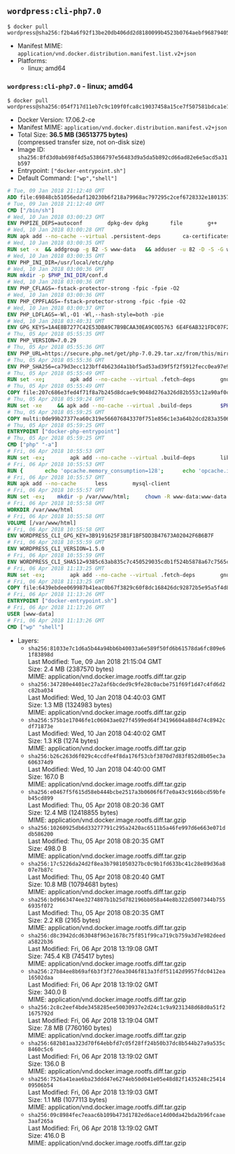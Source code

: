 ## `wordpress:cli-php7.0`

```console
$ docker pull wordpress@sha256:f2b4a6f92f13be20db406dd2d8180099b4523b0764aebf96879405485e699e25
```

-	Manifest MIME: `application/vnd.docker.distribution.manifest.list.v2+json`
-	Platforms:
	-	linux; amd64

### `wordpress:cli-php7.0` - linux; amd64

```console
$ docker pull wordpress@sha256:054f717d11eb7c9c109f0fca8c19037458a15ce7f507581bdca1e1c29a1cd718
```

-	Docker Version: 17.06.2-ce
-	Manifest MIME: `application/vnd.docker.distribution.manifest.v2+json`
-	Total Size: **36.5 MB (36513775 bytes)**  
	(compressed transfer size, not on-disk size)
-	Image ID: `sha256:8fd3d0ab698f4d5a53866797e56483d9a5da5b892cd66ad82e6e5acd5a31b597`
-	Entrypoint: `["docker-entrypoint.sh"]`
-	Default Command: `["wp","shell"]`

```dockerfile
# Tue, 09 Jan 2018 21:12:40 GMT
ADD file:69848cb51056edaf120230b6f218a79968ac797295c2cef6728332e1801357be in / 
# Tue, 09 Jan 2018 21:12:40 GMT
CMD ["/bin/sh"]
# Wed, 10 Jan 2018 03:00:23 GMT
ENV PHPIZE_DEPS=autoconf 		dpkg-dev dpkg 		file 		g++ 		gcc 		libc-dev 		make 		pkgconf 		re2c
# Wed, 10 Jan 2018 03:00:28 GMT
RUN apk add --no-cache --virtual .persistent-deps 		ca-certificates 		curl 		tar 		xz 		openssl
# Wed, 10 Jan 2018 03:00:35 GMT
RUN set -x 	&& addgroup -g 82 -S www-data 	&& adduser -u 82 -D -S -G www-data www-data
# Wed, 10 Jan 2018 03:00:35 GMT
ENV PHP_INI_DIR=/usr/local/etc/php
# Wed, 10 Jan 2018 03:00:36 GMT
RUN mkdir -p $PHP_INI_DIR/conf.d
# Wed, 10 Jan 2018 03:00:36 GMT
ENV PHP_CFLAGS=-fstack-protector-strong -fpic -fpie -O2
# Wed, 10 Jan 2018 03:00:36 GMT
ENV PHP_CPPFLAGS=-fstack-protector-strong -fpic -fpie -O2
# Wed, 10 Jan 2018 03:00:37 GMT
ENV PHP_LDFLAGS=-Wl,-O1 -Wl,--hash-style=both -pie
# Wed, 10 Jan 2018 03:40:31 GMT
ENV GPG_KEYS=1A4E8B7277C42E53DBA9C7B9BCAA30EA9C0D5763 6E4F6AB321FDC07F2C332E3AC2BF0BC433CFC8B3
# Thu, 05 Apr 2018 05:55:35 GMT
ENV PHP_VERSION=7.0.29
# Thu, 05 Apr 2018 05:55:36 GMT
ENV PHP_URL=https://secure.php.net/get/php-7.0.29.tar.xz/from/this/mirror PHP_ASC_URL=https://secure.php.net/get/php-7.0.29.tar.xz.asc/from/this/mirror
# Thu, 05 Apr 2018 05:55:36 GMT
ENV PHP_SHA256=ca79d3ecc123bff4b623d4a1bbf5ad53ad39f5f2f5912fecc0ea97e95eba21cc PHP_MD5=
# Thu, 05 Apr 2018 05:55:49 GMT
RUN set -xe; 		apk add --no-cache --virtual .fetch-deps 		gnupg 	; 		mkdir -p /usr/src; 	cd /usr/src; 		wget -O php.tar.xz "$PHP_URL"; 		if [ -n "$PHP_SHA256" ]; then 		echo "$PHP_SHA256 *php.tar.xz" | sha256sum -c -; 	fi; 	if [ -n "$PHP_MD5" ]; then 		echo "$PHP_MD5 *php.tar.xz" | md5sum -c -; 	fi; 		if [ -n "$PHP_ASC_URL" ]; then 		wget -O php.tar.xz.asc "$PHP_ASC_URL"; 		export GNUPGHOME="$(mktemp -d)"; 		for key in $GPG_KEYS; do 			gpg --keyserver ha.pool.sks-keyservers.net --recv-keys "$key"; 		done; 		gpg --batch --verify php.tar.xz.asc php.tar.xz; 		rm -rf "$GNUPGHOME"; 	fi; 		apk del .fetch-deps
# Thu, 05 Apr 2018 05:55:49 GMT
COPY file:207c686e3fed4f71f8a7b245d8dcae9c9048d276a326d82b553c12a90af0c0ca in /usr/local/bin/ 
# Thu, 05 Apr 2018 05:59:24 GMT
RUN set -xe 	&& apk add --no-cache --virtual .build-deps 		$PHPIZE_DEPS 		coreutils 		curl-dev 		libedit-dev 		openssl-dev 		libxml2-dev 		sqlite-dev 		&& export CFLAGS="$PHP_CFLAGS" 		CPPFLAGS="$PHP_CPPFLAGS" 		LDFLAGS="$PHP_LDFLAGS" 	&& docker-php-source extract 	&& cd /usr/src/php 	&& gnuArch="$(dpkg-architecture --query DEB_BUILD_GNU_TYPE)" 	&& ./configure 		--build="$gnuArch" 		--with-config-file-path="$PHP_INI_DIR" 		--with-config-file-scan-dir="$PHP_INI_DIR/conf.d" 				--disable-cgi 				--enable-ftp 		--enable-mbstring 		--enable-mysqlnd 				--with-curl 		--with-libedit 		--with-openssl 		--with-zlib 				$(test "$gnuArch" = 's390x-linux-gnu' && echo '--without-pcre-jit') 				$PHP_EXTRA_CONFIGURE_ARGS 	&& make -j "$(nproc)" 	&& make install 	&& { find /usr/local/bin /usr/local/sbin -type f -perm +0111 -exec strip --strip-all '{}' + || true; } 	&& make clean 	&& cd / 	&& docker-php-source delete 		&& runDeps="$( 		scanelf --needed --nobanner --format '%n#p' --recursive /usr/local 			| tr ',' '\n' 			| sort -u 			| awk 'system("[ -e /usr/local/lib/" $1 " ]") == 0 { next } { print "so:" $1 }' 	)" 	&& apk add --no-cache --virtual .php-rundeps $runDeps 		&& apk del .build-deps 		&& pecl update-channels 	&& rm -rf /tmp/pear ~/.pearrc
# Thu, 05 Apr 2018 05:59:25 GMT
COPY multi:0de99b27377ea60c319e566076843370f751e856c1e3a64b2dcd283a35066564 in /usr/local/bin/ 
# Thu, 05 Apr 2018 05:59:25 GMT
ENTRYPOINT ["docker-php-entrypoint"]
# Thu, 05 Apr 2018 05:59:25 GMT
CMD ["php" "-a"]
# Fri, 06 Apr 2018 10:55:53 GMT
RUN set -ex; 		apk add --no-cache --virtual .build-deps 		libjpeg-turbo-dev 		libpng-dev 	; 		docker-php-ext-configure gd --with-png-dir=/usr --with-jpeg-dir=/usr; 	docker-php-ext-install gd mysqli opcache; 		runDeps="$( 		scanelf --needed --nobanner --format '%n#p' --recursive /usr/local/lib/php/extensions 			| tr ',' '\n' 			| sort -u 			| awk 'system("[ -e /usr/local/lib/" $1 " ]") == 0 { next } { print "so:" $1 }' 	)"; 	apk add --virtual .wordpress-phpexts-rundeps $runDeps; 	apk del .build-deps
# Fri, 06 Apr 2018 10:55:53 GMT
RUN { 		echo 'opcache.memory_consumption=128'; 		echo 'opcache.interned_strings_buffer=8'; 		echo 'opcache.max_accelerated_files=4000'; 		echo 'opcache.revalidate_freq=2'; 		echo 'opcache.fast_shutdown=1'; 		echo 'opcache.enable_cli=1'; 	} > /usr/local/etc/php/conf.d/opcache-recommended.ini
# Fri, 06 Apr 2018 10:55:57 GMT
RUN apk add --no-cache 		less 		mysql-client
# Fri, 06 Apr 2018 10:55:57 GMT
RUN set -ex; 	mkdir -p /var/www/html; 	chown -R www-data:www-data /var/www/html
# Fri, 06 Apr 2018 10:55:58 GMT
WORKDIR /var/www/html
# Fri, 06 Apr 2018 10:55:58 GMT
VOLUME [/var/www/html]
# Fri, 06 Apr 2018 10:55:58 GMT
ENV WORDPRESS_CLI_GPG_KEY=3B9191625F3B1F1BF5DD3B47673A02042F6B6B7F
# Fri, 06 Apr 2018 10:55:59 GMT
ENV WORDPRESS_CLI_VERSION=1.5.0
# Fri, 06 Apr 2018 10:55:59 GMT
ENV WORDPRESS_CLI_SHA512=9385c63ab835c7c450529035cdb1f524b5878a67c7565c3497628e5ec4ec07ae4a34ef25c59a9e7d6edea7cdb039fcef7a1f731b922782b8c70418480bdff122
# Fri, 06 Apr 2018 11:13:25 GMT
RUN set -ex; 		apk add --no-cache --virtual .fetch-deps 		gnupg 	; 		curl -o /usr/local/bin/wp.gpg -fSL "https://github.com/wp-cli/wp-cli/releases/download/v${WORDPRESS_CLI_VERSION}/wp-cli-${WORDPRESS_CLI_VERSION}.phar.gpg"; 		export GNUPGHOME="$(mktemp -d)"; 	gpg --keyserver ha.pool.sks-keyservers.net --recv-keys "$WORDPRESS_CLI_GPG_KEY"; 	gpg --batch --decrypt --output /usr/local/bin/wp /usr/local/bin/wp.gpg; 	rm -rf "$GNUPGHOME" /usr/local/bin/wp.gpg; 		echo "$WORDPRESS_CLI_SHA512 */usr/local/bin/wp" | sha512sum -c -; 	chmod +x /usr/local/bin/wp; 		apk del .fetch-deps; 		wp --allow-root --version
# Fri, 06 Apr 2018 11:13:25 GMT
COPY file:6439ebdee069987b41eac0b67f3829c60f8dc168426dc92872b5e95a5f4d8213 in /usr/local/bin/ 
# Fri, 06 Apr 2018 11:13:26 GMT
ENTRYPOINT ["docker-entrypoint.sh"]
# Fri, 06 Apr 2018 11:13:26 GMT
USER [www-data]
# Fri, 06 Apr 2018 11:13:26 GMT
CMD ["wp" "shell"]
```

-	Layers:
	-	`sha256:81033e7c1d6a5b44a94bb6b40033a6e589f50fd6b61578da6fc809e61f83898d`  
		Last Modified: Tue, 09 Jan 2018 21:15:04 GMT  
		Size: 2.4 MB (2387570 bytes)  
		MIME: application/vnd.docker.image.rootfs.diff.tar.gzip
	-	`sha256:347280e4401ec27a2af6bcded9c9fe28c0acbe751f69f1d47c4fd6d2c82ba034`  
		Last Modified: Wed, 10 Jan 2018 04:40:03 GMT  
		Size: 1.3 MB (1324983 bytes)  
		MIME: application/vnd.docker.image.rootfs.diff.tar.gzip
	-	`sha256:575b1e17046fe1c06043ae027f4599ed64f34196604a884d74c8942cdf71873e`  
		Last Modified: Wed, 10 Jan 2018 04:40:02 GMT  
		Size: 1.3 KB (1274 bytes)  
		MIME: application/vnd.docker.image.rootfs.diff.tar.gzip
	-	`sha256:b26c263d6f029c4ccdfe4f8da176f53cbf3870d7d83f852d8b05ec3a606374d9`  
		Last Modified: Wed, 10 Jan 2018 04:40:00 GMT  
		Size: 167.0 B  
		MIME: application/vnd.docker.image.rootfs.diff.tar.gzip
	-	`sha256:e0467f5f615d58eb444bcbe2517a3b0606f6f7e0a43c9166bcd59bfeb45cd899`  
		Last Modified: Thu, 05 Apr 2018 08:20:36 GMT  
		Size: 12.4 MB (12418855 bytes)  
		MIME: application/vnd.docker.image.rootfs.diff.tar.gzip
	-	`sha256:10260925db6d33277791c295a2420ac6511b5a46fe997d6e663e071ddb586200`  
		Last Modified: Thu, 05 Apr 2018 08:20:35 GMT  
		Size: 498.0 B  
		MIME: application/vnd.docker.image.rootfs.diff.tar.gzip
	-	`sha256:17c5226da24d2f8ea3b7981050327bc0c9b1fd633bc41c28e89d36a807e7b87c`  
		Last Modified: Thu, 05 Apr 2018 08:20:40 GMT  
		Size: 10.8 MB (10794681 bytes)  
		MIME: application/vnd.docker.image.rootfs.diff.tar.gzip
	-	`sha256:bd9663474ee3274807b1b25d782196bb058a44e8b322d5007344b7556935f072`  
		Last Modified: Thu, 05 Apr 2018 08:20:35 GMT  
		Size: 2.2 KB (2165 bytes)  
		MIME: application/vnd.docker.image.rootfs.diff.tar.gzip
	-	`sha256:d8c3942dcd63048f963e1678c75f851f99ca719cb759a3d7e982deeda5822b36`  
		Last Modified: Fri, 06 Apr 2018 13:19:08 GMT  
		Size: 745.4 KB (745417 bytes)  
		MIME: application/vnd.docker.image.rootfs.diff.tar.gzip
	-	`sha256:27b84ee8b69af6b3f3f27dea3046f813a3fdf51142d9957fdc0412ea16502daa`  
		Last Modified: Fri, 06 Apr 2018 13:19:02 GMT  
		Size: 340.0 B  
		MIME: application/vnd.docker.image.rootfs.diff.tar.gzip
	-	`sha256:2c8c2eef4bde3458285ee50030937e2d24c1c9a9231348d68d0a51f21675792d`  
		Last Modified: Fri, 06 Apr 2018 13:19:04 GMT  
		Size: 7.8 MB (7760160 bytes)  
		MIME: application/vnd.docker.image.rootfs.diff.tar.gzip
	-	`sha256:682b81aa323d70f64ebbfd7c05f28ff24b50b37dc8b544b27a9a535c8460c5c6`  
		Last Modified: Fri, 06 Apr 2018 13:19:02 GMT  
		Size: 136.0 B  
		MIME: application/vnd.docker.image.rootfs.diff.tar.gzip
	-	`sha256:7526a41eae6ba23ddd47e6274eb50d041e05e48d82f1435248c2541409506b54`  
		Last Modified: Fri, 06 Apr 2018 13:19:03 GMT  
		Size: 1.1 MB (1077113 bytes)  
		MIME: application/vnd.docker.image.rootfs.diff.tar.gzip
	-	`sha256:09c8984fec7eaac6b109b473d1782ed6ace14d00da42bda2b96fcaae3aaf265a`  
		Last Modified: Fri, 06 Apr 2018 13:19:02 GMT  
		Size: 416.0 B  
		MIME: application/vnd.docker.image.rootfs.diff.tar.gzip
